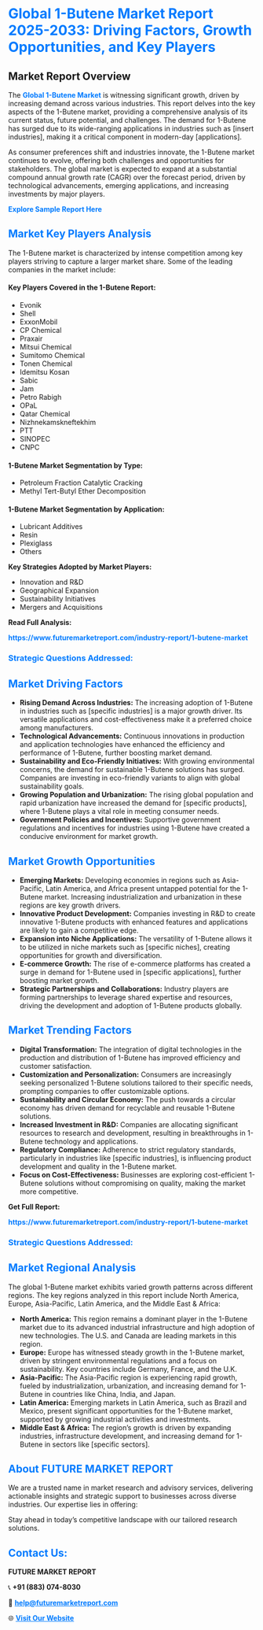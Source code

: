 <h1 style="color: #007BFF;">Global 1-Butene Market Report 2025-2033: Driving Factors, Growth Opportunities, and Key Players</h1>

<section id="overview">
<h2>Market Report Overview</h2>
<p>The <a href="https://www.futuremarketreport.com/industry-report/1-butene-market" style="color: #007BFF; text-decoration: none;"><strong>Global 1-Butene Market</strong></a> is witnessing significant growth, driven by increasing demand across various industries. This report delves into the key aspects of the 1-Butene market, providing a comprehensive analysis of its current status, future potential, and challenges. The demand for 1-Butene has surged due to its wide-ranging applications in industries such as [insert industries], making it a critical component in modern-day [applications].</p>
<p>As consumer preferences shift and industries innovate, the 1-Butene market continues to evolve, offering both challenges and opportunities for stakeholders. The global market is expected to expand at a substantial compound annual growth rate (CAGR) over the forecast period, driven by technological advancements, emerging applications, and increasing investments by major players.</p>
</section>

<section id="overview">
<p><a href="https://www.futuremarketreport.com/request-sample/reportId=88381" style="color: #007BFF; text-decoration: none;"><strong>Explore Sample Report Here</strong></a></p>
</section>

<section id="key-players">
<h2 style="color: #007BFF;">Market Key Players Analysis</h2>
<p>The 1-Butene market is characterized by intense competition among key players striving to capture a larger market share. Some of the leading companies in the market include:</p>
<h4>Key Players Covered in the 1-Butene Report:</h4>
<ul><li>Evonik</li><li>Shell</li><li>ExxonMobil</li><li>CP Chemical</li><li>Praxair</li><li>Mitsui Chemical</li><li>Sumitomo Chemical</li><li>Tonen Chemical</li><li>Idemitsu Kosan</li><li>Sabic</li><li>Jam</li><li>Petro Rabigh</li><li>OPaL</li><li>Qatar Chemical</li><li>Nizhnekamskneftekhim</li><li>PTT</li><li>SINOPEC</li><li>CNPC</li></ul>
<h4>1-Butene Market Segmentation by Type:</h4>
<ul><li>Petroleum Fraction Catalytic Cracking</li><li>Methyl Tert-Butyl Ether Decomposition</li></ul>

<h4>1-Butene Market Segmentation by Application:</h4>
<ul><li>Lubricant Additives</li><li>Resin</li><li>Plexiglass</li><li>Others</li></ul>
<p><strong>Key Strategies Adopted by Market Players:</strong></p>
<ul>
<li>Innovation and R&D</li>
<li>Geographical Expansion</li>
<li>Sustainability Initiatives</li>
<li>Mergers and Acquisitions</li>
</ul>
</section>

<section>
<p><strong>Read Full Analysis: </strong></p><a href="https://www.futuremarketreport.com/industry-report/1-butene-market" style="color: #007BFF; text-decoration: none;"><strong>https://www.futuremarketreport.com/industry-report/1-butene-market</strong></a>
<h3 style="color: #007BFF;">Strategic Questions Addressed:</h3>
</section>

<section id="driving-factors">
<h2 style="color: #007BFF;">Market Driving Factors</h2>
<ul>
<li><strong>Rising Demand Across Industries:</strong> The increasing adoption of 1-Butene in industries such as [specific industries] is a major growth driver. Its versatile applications and cost-effectiveness make it a preferred choice among manufacturers.</li>
<li><strong>Technological Advancements:</strong> Continuous innovations in production and application technologies have enhanced the efficiency and performance of 1-Butene, further boosting market demand.</li>
<li><strong>Sustainability and Eco-Friendly Initiatives:</strong> With growing environmental concerns, the demand for sustainable 1-Butene solutions has surged. Companies are investing in eco-friendly variants to align with global sustainability goals.</li>
<li><strong>Growing Population and Urbanization:</strong> The rising global population and rapid urbanization have increased the demand for [specific products], where 1-Butene plays a vital role in meeting consumer needs.</li>
<li><strong>Government Policies and Incentives:</strong> Supportive government regulations and incentives for industries using 1-Butene have created a conducive environment for market growth.</li>
</ul>
</section>

<section id="growth-opportunities">
<h2 style="color: #007BFF;">Market Growth Opportunities</h2>
<ul>
<li><strong>Emerging Markets:</strong> Developing economies in regions such as Asia-Pacific, Latin America, and Africa present untapped potential for the 1-Butene market. Increasing industrialization and urbanization in these regions are key growth drivers.</li>
<li><strong>Innovative Product Development:</strong> Companies investing in R&D to create innovative 1-Butene products with enhanced features and applications are likely to gain a competitive edge.</li>
<li><strong>Expansion into Niche Applications:</strong> The versatility of 1-Butene allows it to be utilized in niche markets such as [specific niches], creating opportunities for growth and diversification.</li>
<li><strong>E-commerce Growth:</strong> The rise of e-commerce platforms has created a surge in demand for 1-Butene used in [specific applications], further boosting market growth.</li>
<li><strong>Strategic Partnerships and Collaborations:</strong> Industry players are forming partnerships to leverage shared expertise and resources, driving the development and adoption of 1-Butene products globally.</li>
</ul>
</section>

<section id="trending-factors">
<h2 style="color: #007BFF;">Market Trending Factors</h2>
<ul>
<li><strong>Digital Transformation:</strong> The integration of digital technologies in the production and distribution of 1-Butene has improved efficiency and customer satisfaction.</li>
<li><strong>Customization and Personalization:</strong> Consumers are increasingly seeking personalized 1-Butene solutions tailored to their specific needs, prompting companies to offer customizable options.</li>
<li><strong>Sustainability and Circular Economy:</strong> The push towards a circular economy has driven demand for recyclable and reusable 1-Butene solutions.</li>
<li><strong>Increased Investment in R&D:</strong> Companies are allocating significant resources to research and development, resulting in breakthroughs in 1-Butene technology and applications.</li>
<li><strong>Regulatory Compliance:</strong> Adherence to strict regulatory standards, particularly in industries like [specific industries], is influencing product development and quality in the 1-Butene market.</li>
<li><strong>Focus on Cost-Effectiveness:</strong> Businesses are exploring cost-efficient 1-Butene solutions without compromising on quality, making the market more competitive.</li>
</ul>
</section>

<section>
<p><strong>Get Full Report: </strong></p><a href="https://www.futuremarketreport.com/industry-report/1-butene-market" style="color: #007BFF; text-decoration: none;"><strong>https://www.futuremarketreport.com/industry-report/1-butene-market</strong></a>
<h3 style="color: #007BFF;">Strategic Questions Addressed:</h3>
</section>


<section id="regional-analysis">
<h2 style="color: #007BFF;">Market Regional Analysis</h2>
<p>The global 1-Butene market exhibits varied growth patterns across different regions. The key regions analyzed in this report include North America, Europe, Asia-Pacific, Latin America, and the Middle East & Africa:</p>
<ul>
<li><strong>North America:</strong> This region remains a dominant player in the 1-Butene market due to its advanced industrial infrastructure and high adoption of new technologies. The U.S. and Canada are leading markets in this region.</li>
<li><strong>Europe:</strong> Europe has witnessed steady growth in the 1-Butene market, driven by stringent environmental regulations and a focus on sustainability. Key countries include Germany, France, and the U.K.</li>
<li><strong>Asia-Pacific:</strong> The Asia-Pacific region is experiencing rapid growth, fueled by industrialization, urbanization, and increasing demand for 1-Butene in countries like China, India, and Japan.</li>
<li><strong>Latin America:</strong> Emerging markets in Latin America, such as Brazil and Mexico, present significant opportunities for the 1-Butene market, supported by growing industrial activities and investments.</li>
<li><strong>Middle East & Africa:</strong> The region’s growth is driven by expanding industries, infrastructure development, and increasing demand for 1-Butene in sectors like [specific sectors].</li>
</ul>
</section>

<footer>
<h2 style="color: #007BFF;">About FUTURE MARKET REPORT</h2>
<p>We are a trusted name in market research and advisory services, delivering actionable insights and strategic support to businesses across diverse industries. Our expertise lies in offering:</p>

<p>Stay ahead in today’s competitive landscape with our tailored research solutions.</p>

<h2 style="color: #007BFF;">Contact Us:</h2>
<p><strong>FUTURE MARKET REPORT</strong></p>
<p>📞 <strong>+91 (883) 074-8030</strong></p>
<p>📧 <strong><a href="mailto:help@futuremarketreport.com" style="color: #007BFF;">help@futuremarketreport.com</a></strong></p>
<p>🌐 <strong><a href="https://www.futuremarketreport.com/" style="color: #007BFF;">Visit Our Website</a></strong></p>
</footer>